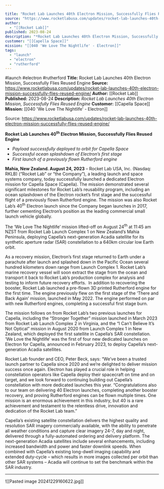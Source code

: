 ```yaml
---

title: "Rocket Lab Launches 40th Electron Mission, Successfully Flies Reused Engine "
source: "https://www.rocketlabusa.com/updates/rocket-lab-launches-40th-electron-mission-successfully-flies-reused-engine/"
author:
  - "[[Rocket Lab]]"
published: 2023-08-24
description: "*Rocket Lab Launches 40th Electron Mission, Successfully Flies Reused Engine*"
customer: "[[Capella Space]]"
mission: "[[040 'We Love The Nightlife' - Electron]]"
tags:
  - "launch"
  - "electron"
  - "rutherford"
---
```


#launch #electron #rutherford
**Title:** Rocket Lab Launches 40th Electron Mission, Successfully Flies Reused Engine 
**Source:** https://www.rocketlabusa.com/updates/rocket-lab-launches-40th-electron-mission-successfully-flies-reused-engine/
**Author:** [[Rocket Lab]]
**Published:** 2023-08-24
**Description:** *Rocket Lab Launches 40th Electron Mission, Successfully Flies Reused Engine*
**Customer:** [[Capella Space]]
**Mission:** [[040 'We Love The Nightlife' - Electron]]

Source: https://www.rocketlabusa.com/updates/rocket-lab-launches-40th-electron-mission-successfully-flies-reused-engine/

**Rocket Lab Launches 40<sup>th</sup> Electron Mission, Successfully Flies Reused Engine**

- *Payload successfully deployed to orbit for Capella Space*
- *Successful ocean splashdown of Electron’s first stage*
- *First launch of a previously flown Rutherford engine*

**Mahia, New Zealand. August 24, 2023** – Rocket Lab USA, Inc. (Nasdaq: RKLB) (“Rocket Lab” or “the Company”), a leading launch and space systems company, today successfully launched a dedicated Electron mission for Capella Space (Capella). The mission demonstrated several significant milestones for Rocket Lab’s reusability program, including an ocean splashdown of the Electron rocket’s first stage and the successful flight of a previously flown Rutherford engine. The mission was also Rocket Lab’s 40<sup>th</sup> Electron launch since the Company began launches in 2017, further cementing Electron’s position as the leading commercial small launch vehicle globally.

The ‘We Love The Nightlife’ mission lifted-off on August 24<sup>th</sup> at 11:45 am NZST from Rocket Lab Launch Complex 1 on New Zealand’s Mahia Peninsula, deploying Capella’s next-generation Acadia satellite for its synthetic aperture radar (SAR) constellation to a 640km circular low Earth orbit.

As a recovery mission, Electron’s first stage returned to Earth under a parachute after launch and splashed down in the Pacific Ocean several hundred kilometers down range from Launch Complex 1. Rocket Lab’s marine recovery vessel will soon extract the stage from the ocean and transport it back to Rocket Lab’s production complex for analysis and testing to inform future recovery efforts.  In addition to recovering the booster, Rocket Lab launched a pre-flown 3D printed Rutherford engine for the first time. The engine previously flew on the first stage of the ‘There and Back Again’ mission, launched in May 2022. The engine performed on par with new Rutherford engines, completing a successful first stage burn.

The mission follows on from Rocket Lab’s two previous launches for Capella, including the “Stronger Together” mission launched in March 2023 from Rocket Lab Launch Complex 2 in Virginia, and the “I Can’t Believe It’s Not Optical” mission in August 2020 from Launch Complex 1 in New Zealand, which deployed the first satellite in Capella’s SAR constellation. ‘We Love the Nightlife’ was the first of four new dedicated launches on Electron for Capella, announced in February 2023, to deploy Capella’s next-generation Acadia satellites.

Rocket Lab founder and CEO, Peter Beck, says: “We’ve been a trusted launch partner to Capella since 2020 and we’re delighted to deliver mission success once again. Electron has played a crucial role in helping constellation operators like Capella deploy their spacecraft on time and on target, and we look forward to continuing building out Capella’s constellation with more dedicated launches this year. “Congratulations also to our team on delivering 40 Electron launches, completing another booster recovery, and proving Rutherford engines can be flown multiple times. One mission is an enormous achievement in this industry, but 40 is a rare achievement and testament to the relentless drive, innovation and dedication of the Rocket Lab team.”  

Capella’s existing satellite constellation delivers the highest quality and resolution SAR imagery commercially available, with the ability to penetrate all weather conditions and capture clear imagery 24-7, day and night, delivered through a fully-automated ordering and delivery platform. The next-generation Acadia satellites include several enhancements, including increased bandwidth and power and faster downlink speeds. When combined with Capella’s existing long-dwell imaging capability and extended duty-cycle – which results in more images collected per orbit than other SAR systems – Acadia will continue to set the benchmark within the SAR industry.

---

![[Pasted image 20241229160622.jpg]]